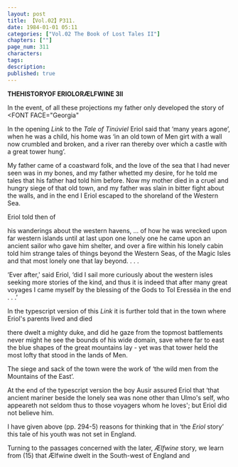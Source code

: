 ```yaml
---
layout: post
title: 【Vol.02】P311.
date: 1984-01-01 05:11
categories: ["Vol.02 The Book of Lost Tales II"]
chapters: [""]
page_num: 311
characters: 
tags: 
description: 
published: true
---
```


<p style="text-indent: 0;">
<B>THEHISTORYOF ERIOLORÆLFWINE 3II</B>
</p>

In the event, of all these projections my father only developed the story of </FONT><FONT FACE="Georgia" 

In the opening <I>Link</I> to the <I>Tale of Tinúviel</I> Eriol said that ‘many years agone’, when he was a child, his home was ‘in an old town of Men girt with a wall now crumbled and broken, and a river ran thereby over which a castle with a great tower hung’.

My father came of a coastward folk, and the love of the sea that I had never seen was in my bones, and my father whetted my desire, for he told me tales that his father had told him before. Now my mother died in a cruel and hungry siege of that old town, and my father was slain in bitter fight about the walls, and in the end I Eriol escaped to the shoreland of the Western Sea.

Eriol told then of

his wanderings about the western havens, ... of how he was wrecked upon far western islands until at last upon one lonely one he came upon an ancient sailor who gave him shelter, and over a fire within his lonely cabin told him strange tales of things beyond the Western Seas, of the Magic Isles and that most lonely one that lay beyond. . . .

‘Ever after,' said Eriol, ‘did I sail more curiously about the western isles seeking more stories of the kind, and thus it is indeed that after many great voyages I came myself by the blessing of the Gods to Tol Eressëa in the end . . .’

In the typescript version of this <I>Link</I> it is further told that in the town where Eriol's parents lived and died

there dwelt a mighty duke, and did he gaze from the topmost battlements never might he see the bounds of his wide domain, save where far to east the blue shapes of the great mountains lay - yet was that tower held the most lofty that stood in the lands of Men.

The siege and sack of the town were the work of ‘the wild men from the Mountains of the East’.

At the end of the typescript version the boy Ausir assured Eriol that ‘that ancient mariner beside the lonely sea was none other than Ulmo's self, who appeareth not seldom thus to those voyagers whom he loves'; but Eriol did not believe him.

I have given above (pp. 294-5) reasons for thinking that in ‘the <I>Eriol</I> story’ this tale of his youth was not set in England.

Turning to the passages concerned with the later, <I>Ælfwine</I> story, we learn from (15) that Ælfwine dwelt in the South-west of England and

